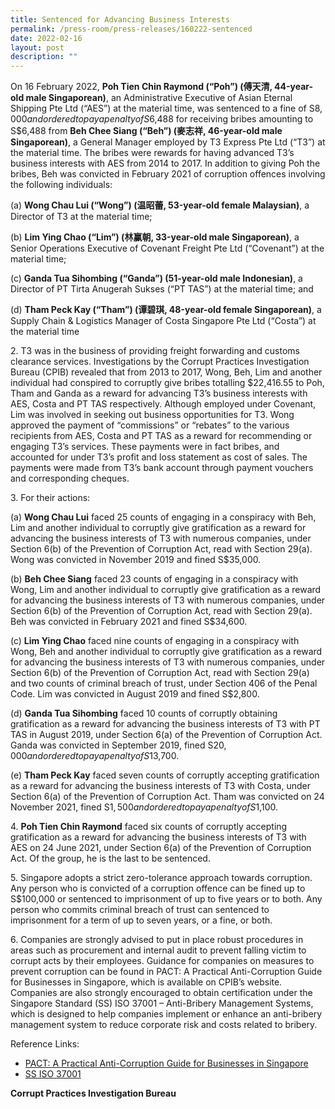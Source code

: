 ```yaml
---
title: Sentenced for Advancing Business Interests
permalink: /press-room/press-releases/160222-sentenced
date: 2022-02-16
layout: post
description: ""
---
```

On 16 February 2022, **Poh Tien Chin Raymond (“Poh”) (傅天清, 44-year-old male Singaporean)**, an Administrative Executive of Asian Eternal Shipping Pte Ltd (“AES”) at the material time, was sentenced to a fine of S$8,000 and ordered to pay a penalty of S$6,488 for receiving bribes amounting to S$6,488 from **Beh Chee Siang (“Beh”) (麥志祥, 46-year-old male Singaporean)**, a General Manager employed by T3 Express Pte Ltd (“T3”) at the material time. The bribes were rewards for having advanced T3’s business interests with AES from 2014 to 2017. In addition to giving Poh the bribes, Beh was convicted in February 2021 of corruption offences involving the following individuals:

(a) **Wong Chau Lui (“Wong”) (温昭蕾, 53-year-old female Malaysian)**, a Director of T3 at the material time;

(b) **Lim Ying Chao (“Lim”) (林赢朝, 33-year-old male Singaporean)**, a Senior Operations Executive of Covenant Freight Pte Ltd (“Covenant”) at the material time;

(c) **Ganda Tua Sihombing (“Ganda”) (51-year-old male Indonesian)**, a Director of PT Tirta Anugerah Sukses (“PT TAS”) at the material time; and

(d) **Tham Peck Kay (“Tham”) (谭碧琪, 48-year-old female Singaporean)**, a Supply Chain & Logistics Manager of Costa Singapore Pte Ltd (“Costa”) at the material time


2\. T3 was in the business of providing freight forwarding and customs clearance services. Investigations by the Corrupt Practices Investigation Bureau (CPIB) revealed that from 2013 to 2017, Wong, Beh, Lim and another individual had conspired to corruptly give bribes totalling $22,416.55 to Poh, Tham and Ganda as a reward for advancing T3’s business interests with AES, Costa and PT TAS respectively. Although employed under Covenant, Lim was involved in seeking out business opportunities for T3. Wong approved the payment of “commissions” or “rebates” to the various recipients from AES, Costa and PT TAS as a reward for recommending or engaging T3’s services. These payments were in fact bribes, and accounted for under T3’s profit and loss statement as cost of sales. The payments were made from T3’s bank account through payment vouchers and corresponding cheques. 

3\. For their actions: 

(a) **Wong Chau Lui** faced 25 counts of engaging in a conspiracy with Beh, Lim and another individual to corruptly give gratification as a reward for advancing the business interests of T3 with numerous companies, under Section 6(b) of the Prevention of Corruption Act, read with Section 29(a). Wong was convicted in November 2019 and fined S$35,000. 

(b) **Beh Chee Siang** faced 23 counts of engaging in a conspiracy with Wong, Lim and another individual to corruptly give gratification as a reward for advancing the business interests of T3 with numerous companies, under Section 6(b) of the Prevention of Corruption Act, read with Section 29(a). Beh was convicted in February 2021 and fined S$34,600. 

(c) **Lim Ying Chao** faced nine counts of engaging in a conspiracy with Wong, Beh and another individual to corruptly give gratification as a reward for advancing the business interests of T3 with numerous companies, under Section 6(b) of the Prevention of Corruption Act, read with Section 29(a) and two counts of criminal breach of trust, under Section 406 of the Penal Code. Lim was convicted in August 2019 and fined S$2,800. 

(d) **Ganda Tua Sihombing** faced 10 counts of corruptly obtaining gratification as a reward for advancing the business interests of T3 with PT TAS in August 2019, under Section 6(a) of the Prevention of Corruption Act. Ganda was convicted in September 2019, fined S$20,000 and ordered to pay a penalty of S$13,700. 

(e) **Tham Peck Kay** faced seven counts of corruptly accepting gratification as a reward for advancing the business interests of T3 with Costa, under Section 6(a) of the Prevention of Corruption Act. Tham was convicted on 24 November 2021, fined S$1,500 and ordered to pay a penalty of S$1,100. 

4\. **Poh Tien Chin Raymond** faced six counts of corruptly accepting gratification as a reward for advancing the business interests of T3 with AES on 24 June 2021, under Section 6(a) of the Prevention of Corruption Act. Of the group, he is the last to be sentenced.

5\. Singapore adopts a strict zero-tolerance approach towards corruption. Any person who is convicted of a corruption offence can be fined up to S$100,000 or sentenced to imprisonment of up to five years or to both. Any person who commits criminal breach of trust can sentenced to imprisonment for a term of up to seven years, or a fine, or both.

6\. Companies are strongly advised to put in place robust procedures in areas such as procurement and internal audit to prevent falling victim to corrupt acts by their employees. Guidance for companies on measures to prevent corruption can be found in PACT: A Practical Anti-Corruption Guide for Businesses in Singapore, which is available on CPIB’s website. Companies are also strongly encouraged to obtain certification under the Singapore Standard (SS) ISO 37001 – Anti-Bribery Management Systems, which is designed to help companies implement or enhance an anti-bribery management system to reduce corporate risk and costs related to bribery.

Reference Links:

* [PACT: A Practical Anti-Corruption Guide for Businesses in Singapore](/research-room/publications/anti-corruption-guide-for-businesses/)<br>
* [SS ISO 37001](/research-room/publications/ss-iso-37001/)

**Corrupt Practices Investigation Bureau**